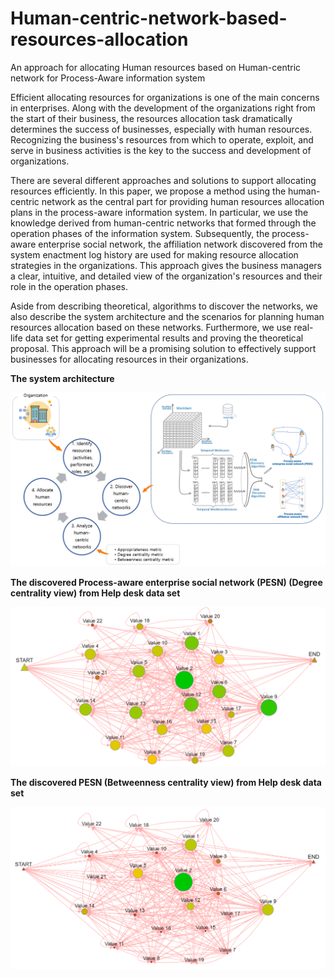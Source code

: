 # Human-centric-network-based-resources-allocation
An approach for allocating Human resources based on Human-centric network for Process-Aware information system

Efficient allocating resources for organizations is one of the main concerns in enterprises. Along with the development of the organizations right from the start of their business, the resources allocation task dramatically determines the success of businesses, especially with human resources. Recognizing the business's resources from which to operate, exploit, and serve in business activities is the key to the success and development of organizations.

There are several different approaches and solutions to support allocating resources efficiently. In this paper, we propose a method using the human-centric network as the central part for providing human resources allocation plans in the process-aware information system. In particular, we use the knowledge derived from human-centric networks that formed through the operation phases of the information system. Subsequently, the process-aware enterprise social network, the affiliation network discovered from the system enactment log history are used for making resource allocation strategies in the organizations. This approach gives the business managers a clear, intuitive, and detailed view of the organization's resources and their role in the operation phases. 

Aside from describing theoretical, algorithms to discover the networks, we also describe the system architecture and the scenarios for planning human resources allocation based on these networks. Furthermore, we use real-life data set for getting experimental results and proving the theoretical proposal. This approach will be a promising solution to effectively support businesses for allocating resources in their organizations.


**The system architecture**

![The system architecture](5_system_architecture.png?raw=true "The system architecture")


**The discovered Process-aware enterprise social network (PESN) (Degree centrality view) from Help desk data set**

![The system architecture](9_PESN_Degree.png?raw=true "The system architecture")

**The discovered PESN (Betweenness centrality view) from Help desk data set**

![The system architecture](10_PESN_Betweenness.png?raw=true "The system architecture")







